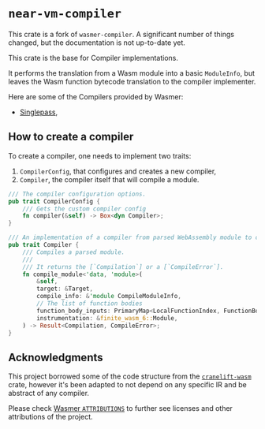 # `near-vm-compiler`

This crate is a fork of `wasmer-compiler`. A significant number of things
changed, but the documentation is not up-to-date yet.

This crate is the base for Compiler implementations.

It performs the translation from a Wasm module into a basic
`ModuleInfo`, but leaves the Wasm function bytecode translation to the
compiler implementer.

Here are some of the Compilers provided by Wasmer:

* [Singlepass](https://github.com/wasmerio/wasmer/tree/master/lib/compiler-singlepass),

## How to create a compiler

To create a compiler, one needs to implement two traits:

1. `CompilerConfig`, that configures and creates a new compiler,
2. `Compiler`, the compiler itself that will compile a module.

```rust
/// The compiler configuration options.
pub trait CompilerConfig {
    /// Gets the custom compiler config
    fn compiler(&self) -> Box<dyn Compiler>;
}

/// An implementation of a compiler from parsed WebAssembly module to compiled native code.
pub trait Compiler {
    /// Compiles a parsed module.
    ///
    /// It returns the [`Compilation`] or a [`CompileError`].
    fn compile_module<'data, 'module>(
        &self,
        target: &Target,
        compile_info: &'module CompileModuleInfo,
        // The list of function bodies
        function_body_inputs: PrimaryMap<LocalFunctionIndex, FunctionBodyData<'data>>,
        instrumentation: &finite_wasm_6::Module,
    ) -> Result<Compilation, CompileError>;
}
```

## Acknowledgments

This project borrowed some of the code structure from the
[`cranelift-wasm`] crate, however it's been adapted to not depend on
any specific IR and be abstract of any compiler.

Please check [Wasmer `ATTRIBUTIONS`] to further see licenses and other
attributions of the project.


[`cranelift-wasm`]: https://crates.io/crates/cranelift-wasm
[Wasmer `ATTRIBUTIONS`]: https://github.com/wasmerio/wasmer/blob/2.3.0/ATTRIBUTIONS.md

